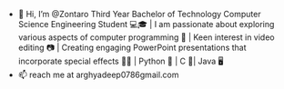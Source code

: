 - 👋 Hi, I’m @Zontaro
Third Year Bachelor of Technology Computer Science Engineering Student 💻🎓 | I am passionate about exploring various aspects of computer programming 🎯 | Keen interest in video editing 📷 | Creating engaging PowerPoint presentations that incorporate special effects 👨‍💻 | Python 🐍 | C 🤖| Java 🖥️
- 📫 reach me at arghyadeep0786gmail.com

<!---
Z0ntaro/Z0ntaro is a ✨ special ✨ repository because its `README.md` (this file) appears on your GitHub profile.
You can click the Preview link to take a look at your changes.
--->
